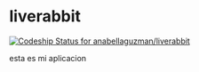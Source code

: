 liverabbit
==========

[ ![Codeship Status for anabellaguzman/liverabbit](https://codeship.io/projects/0ec8c9e0-11eb-0132-b5cc-6e89f715e7d6/status)](https://codeship.io/projects/33156)

esta es mi aplicacion
